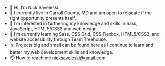 - 👋 Hi, I’m Nick Saveleski.
- 📍 I currently live in Carroll County, MD and am open to relocate if the right opportunity presents itself.
- 👀 I’m interested in furthering my knowledge and skills in Sass, JavaScript, HTML5/CSS3 and web design. 
- 🌱 I’m currently learning Sass, CSS Grid, CSS Flexbox, HTML5/CSS3, and website accessibility through Team Treehouse.
- 🖇 Projects big and small can be found here as I continue to learn and better my web development skills and knowledge.
- 📫 How to reach me nicksaveleski@gmail.com
